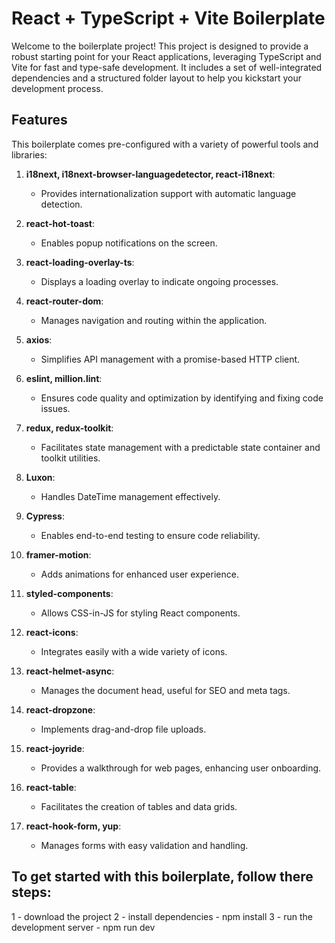# React + TypeScript + Vite Boilerplate

Welcome to the boilerplate project! This project is designed to provide a robust starting point for your React applications, leveraging TypeScript and Vite for fast and type-safe development. It includes a set of well-integrated dependencies and a structured folder layout to help you kickstart your development process.

## Features

This boilerplate comes pre-configured with a variety of powerful tools and libraries:

1. **i18next, i18next-browser-languagedetector, react-i18next**:
   - Provides internationalization support with automatic language detection.
2. **react-hot-toast**:

   - Enables popup notifications on the screen.

3. **react-loading-overlay-ts**:

   - Displays a loading overlay to indicate ongoing processes.

4. **react-router-dom**:

   - Manages navigation and routing within the application.

5. **axios**:

   - Simplifies API management with a promise-based HTTP client.

6. **eslint, million.lint**:

   - Ensures code quality and optimization by identifying and fixing code issues.

7. **redux, redux-toolkit**:

   - Facilitates state management with a predictable state container and toolkit utilities.

8. **Luxon**:

   - Handles DateTime management effectively.

9. **Cypress**:

   - Enables end-to-end testing to ensure code reliability.

10. **framer-motion**:

    - Adds animations for enhanced user experience.

11. **styled-components**:

    - Allows CSS-in-JS for styling React components.

12. **react-icons**:

    - Integrates easily with a wide variety of icons.

13. **react-helmet-async**:

    - Manages the document head, useful for SEO and meta tags.

14. **react-dropzone**:

    - Implements drag-and-drop file uploads.

15. **react-joyride**:

    - Provides a walkthrough for web pages, enhancing user onboarding.

16. **react-table**:

    - Facilitates the creation of tables and data grids.

17. **react-hook-form, yup**:
    - Manages forms with easy validation and handling.

## To get started with this boilerplate, follow there steps:

1 - download the project
2 - install dependencies - npm install
3 - run the development server - npm run dev
